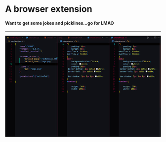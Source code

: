 # A browser extension
#### Want to get some jokes and picklines...go for __LMAO__
---

![codebase](https://raw.githubusercontent.com/xdashutosh/getTOknow/main/Screenshot%20from%202021-12-13%2011-18-58.png)
